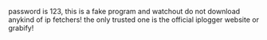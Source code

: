 password is 123, this is a fake program and watchout do not download anykind of ip fetchers! the only trusted one is the official iplogger website or grabify!
